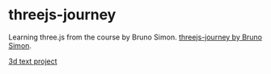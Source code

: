 # threejs-journey
Learning three.js from the course by Bruno Simon.
[threejs-journey by Bruno Simon](https://threejs-journey.com/). 

[3d text project](https://webgl-3d-text-nu-swart.vercel.app/)
